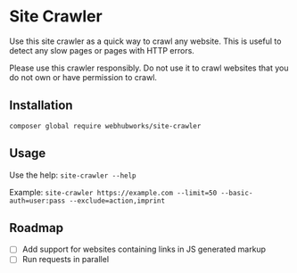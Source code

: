 # Site Crawler

Use this site crawler as a quick way to crawl any website. This is useful to detect any slow pages or pages with HTTP errors.

Please use this crawler responsibly. Do not use it to crawl websites that you do not own or have permission to crawl.

## Installation
`composer global require webhubworks/site-crawler`

## Usage
Use the help: `site-crawler --help`

Example: `site-crawler https://example.com --limit=50 --basic-auth=user:pass --exclude=action,imprint`

## Roadmap
- [ ] Add support for websites containing links in JS generated markup
- [ ] Run requests in parallel

